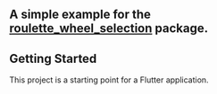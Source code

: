 
## A simple example for the [roulette_wheel_selection](https://github.com/crosscode-software/roulette_wheel_selection) package.

## Getting Started

This project is a starting point for a Flutter application.

